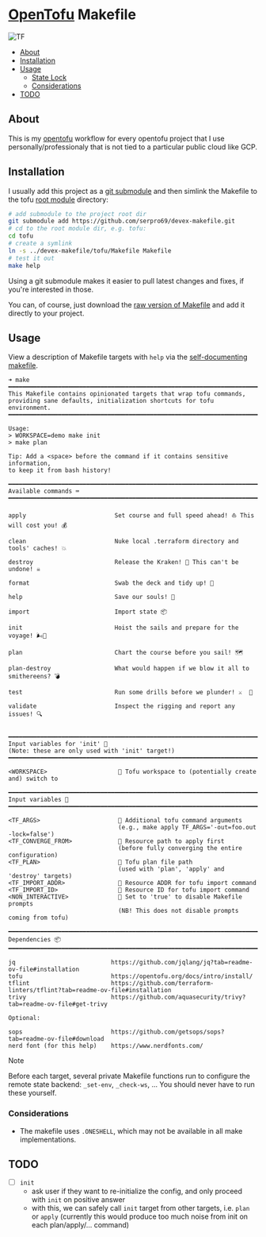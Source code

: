 # [OpenTofu](https://opentofu.org/) Makefile

![TF](https://img.shields.io/badge/OpenTofu%20Version-%3E%3D1.8.x-yellow.svg)

<!--toc:start-->
- [About](#about)
- [Installation](#installation)
- [Usage](#usage)
  - [State Lock](#state-lock)
  - [Considerations](#considerations)
- [TODO](#todo)
<!--toc:end-->

## About

This is my [opentofu](https://opentofu.org/) workflow for every opentofu project that I use personally/professionaly that is not tied to a particular public cloud like GCP.

## Installation

I usually add this project as a [git submodule](https://git-scm.com/book/en/v2/Git-Tools-Submodules) and then simlink the Makefile to the tofu [root module](https://opentofu.org/docs/language/modules/#the-root-module) directory:

```bash
# add submodule to the project root dir
git submodule add https://github.com/serpro69/devex-makefile.git
# cd to the root module dir, e.g. tofu:
cd tofu
# create a symlink
ln -s ../devex-makefile/tofu/Makefile Makefile
# test it out
make help
```

Using a git submodule makes it easier to pull latest changes and fixes, if you're interested in those.

You can, of course, just download the [raw version of Makefile](https://raw.githubusercontent.com/serpro69/devex-makefile/master/tofu/Makefile) and add it directly to your project.

## Usage

View a description of Makefile targets with `help` via the [self-documenting makefile](https://marmelab.com/blog/2016/02/29/auto-documented-makefile.html).

```text
➜ make
━━━━━━━━━━━━━━━━━━━━━━━━━━━━━━━━━━━━━━━━━━━━━━━━━━━━━━━━━━━━━━━━━━━━━━━━━━━━━━━━━━━━━━━━━━
This Makefile contains opinionated targets that wrap tofu commands,
providing sane defaults, initialization shortcuts for tofu environment.
━━━━━━━━━━━━━━━━━━━━━━━━━━━━━━━━━━━━━━━━━━━━━━━━━━━━━━━━━━━━━━━━━━━━━━━━━━━━━━━━━━━━━━━━━━

Usage:
> WORKSPACE=demo make init
> make plan

Tip: Add a <space> before the command if it contains sensitive information,
to keep it from bash history!

━━━━━━━━━━━━━━━━━━━━━━━━━━━━━━━━━━━━━━━━━━━━━━━━━━━━━━━━━━━━━━━━━━━━━━━━━━━━━━━━━━━━━━━━━━
Available commands ⌨️
━━━━━━━━━━━━━━━━━━━━━━━━━━━━━━━━━━━━━━━━━━━━━━━━━━━━━━━━━━━━━━━━━━━━━━━━━━━━━━━━━━━━━━━━━━

apply                         Set course and full speed ahead! ⛵ This will cost you! 💰

clean                         Nuke local .terraform directory and tools' caches! 💥

destroy                       Release the Kraken! 🐙 This can't be undone! ☠️

format                        Swab the deck and tidy up! 🧹

help                          Save our souls! 🛟

import                        Import state 📦

init                          Hoist the sails and prepare for the voyage! 🌬️💨

plan                          Chart the course before you sail! 🗺️

plan-destroy                  What would happen if we blow it all to smithereens? 💣

test                          Run some drills before we plunder! ⚔️  🏹

validate                      Inspect the rigging and report any issues! 🔍


━━━━━━━━━━━━━━━━━━━━━━━━━━━━━━━━━━━━━━━━━━━━━━━━━━━━━━━━━━━━━━━━━━━━━━━━━━━━━━━━━━━━━━━━━━
Input variables for 'init' 🧮
(Note: these are only used with 'init' target!)
━━━━━━━━━━━━━━━━━━━━━━━━━━━━━━━━━━━━━━━━━━━━━━━━━━━━━━━━━━━━━━━━━━━━━━━━━━━━━━━━━━━━━━━━━━

<WORKSPACE>                     Tofu workspace to (potentially create and) switch to

━━━━━━━━━━━━━━━━━━━━━━━━━━━━━━━━━━━━━━━━━━━━━━━━━━━━━━━━━━━━━━━━━━━━━━━━━━━━━━━━━━━━━━━━━━
Input variables 🧮
━━━━━━━━━━━━━━━━━━━━━━━━━━━━━━━━━━━━━━━━━━━━━━━━━━━━━━━━━━━━━━━━━━━━━━━━━━━━━━━━━━━━━━━━━━

<TF_ARGS>                       Additional tofu command arguments
                               (e.g., make apply TF_ARGS='-out=foo.out -lock=false')
<TF_CONVERGE_FROM>              Resource path to apply first
                               (before fully converging the entire configuration)
<TF_PLAN>                       Tofu plan file path
                               (used with 'plan', 'apply' and 'destroy' targets)
<TF_IMPORT_ADDR>                Resource ADDR for tofu import command
<TF_IMPORT_ID>                  Resource ID for tofu import command
<NON_INTERACTIVE>               Set to 'true' to disable Makefile prompts
                               (NB! This does not disable prompts coming from tofu)

━━━━━━━━━━━━━━━━━━━━━━━━━━━━━━━━━━━━━━━━━━━━━━━━━━━━━━━━━━━━━━━━━━━━━━━━━━━━━━━━━━━━━━━━━━
Dependencies 📦
━━━━━━━━━━━━━━━━━━━━━━━━━━━━━━━━━━━━━━━━━━━━━━━━━━━━━━━━━━━━━━━━━━━━━━━━━━━━━━━━━━━━━━━━━━

jq                           https://github.com/jqlang/jq?tab=readme-ov-file#installation
tofu                         https://opentofu.org/docs/intro/install/
tflint                       https://github.com/terraform-linters/tflint?tab=readme-ov-file#installation
trivy                        https://github.com/aquasecurity/trivy?tab=readme-ov-file#get-trivy

Optional:

sops                         https://github.com/getsops/sops?tab=readme-ov-file#download
nerd font (for this help)    https://www.nerdfonts.com/

```

> [!NOTE]
> Before each target, several private Makefile functions run to configure the remote state backend: `_set-env`, `_check-ws`, ...
> You should never have to run these yourself.

### Considerations

- The makefile uses `.ONESHELL`, which may not be available in all make implementations.

## TODO

- [ ] `init`
  - ask user if they want to re-initialize the config, and only proceed with `init` on positive answer
  - with this, we can safely call `init` target from other targets, i.e. `plan` or `apply` (currently this would produce too much noise from init on each plan/apply/... command)
